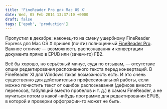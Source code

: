 ```yaml
---
title: 'FineReader Pro для Mac OS X'
date: Wed, 05 Feb 2014 13:37:10 +0000
draft: false
tags: ['epub', 'production']
---
```


Пропустил в декабре: наконец-то на смену ущербному FineReader Express для Mac OS X пришёл (почти) полноценный [FineReader Pro](http://www.abbyy.ru/finereader-mac/opportunities/). Важное отличие — возможность распознавания и конвертации документа прямо в EPUB или (зачем-то) FB2.

Всё бы хорошо, но серьёзный минус, судя по отзывам, — отсутствие опции редактирования распознанного текста перед конвертаций. В FineReader XI для Windows такая возможность есть. И это очень существенно для действительно профессиональной работы, если можно почистить текст от ошибок распознавания (дефисов вместо переносов, табуляций вместо пробелов и т. д.) в самом FineReader, а не мучиться потом в какой-нибудь программе для редактирования EPUB, в которой и проверки орфографии-то может не быть.